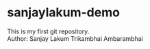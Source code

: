 # sanjaylakum-demo
This is my first git repository.
<br/>
Author: Sanjay Lakum Trikambhai
Ambarambhai